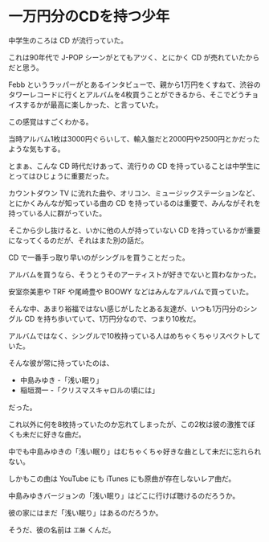 # 一万円分のCDを持つ少年

中学生のころは CD が流行っていた。

これは90年代で J-POP シーンがとてもアツく、とにかく CD が売れていたからだと思う。

Febb というラッパーがとあるインタビューで、親から1万円をくすねて、渋谷のタワーレコードに行くとアルバムを4枚買うことができるから、そこでどうチョイスするかが最高に楽しかった、と言っていた。

この感覚はすごくわかる。

当時アルバム1枚は3000円ぐらいして、輸入盤だと2000円や2500円とかだったような気もする。

とまぁ、こんな CD 時代だけあって、流行りの CD を持っていることは中学生にとってはひじょうに重要だった。

カウントダウン TV に流れた曲や、オリコン、ミュージックステーションなど、とにかくみんなが知っている曲の CD を持っているのは重要で、みんながそれを持っている人に群がっていた。

そこから少し抜けると、いかに他の人が持っていない CD を持っているかが重要になってくるのだが、それはまた別の話だ。

CD で一番手っ取り早いのがシングルを買うことだった。

アルバムを買うなら、そうとうそのアーティストが好きでないと買わなかった。

安室奈美恵や TRF や尾崎豊や BOOWY などはみんなアルバムで買っていた。

そんな中、あまり裕福ではない感じがしたとある友達が、いつも1万円分のシングル CD を持ち歩いていて、1万円分なので、つまり10枚だ。

アルバムではなく、シングルで10枚持っている人はめちゃくちゃリスペクトしていた。

そんな彼が常に持っていたのは、

- 中島みゆき -「浅い眠り」
- 稲垣潤一 -「クリスマスキャロルの頃には」

だった。

これ以外に何を8枚持っていたのか忘れてしまったが、この2枚は彼の激推でぼくも未だに好きな曲だ。

中でも中島みゆきの「浅い眠り」はむちゃくちゃ好きな曲として未だに忘れられない。

しかもこの曲は YouTube にも iTunes にも原曲が存在しないレア曲だ。

中島みゆきバージョンの「浅い眠り」はどこに行けば聴けるのだろうか。

彼の家にはまだ「浅い眠り」はあるのだろうか。

そうだ、彼の名前は `工藤` くんだ。
